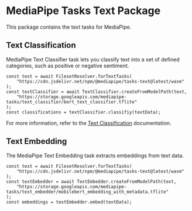 # MediaPipe Tasks Text Package

This package contains the text tasks for MediaPipe.

## Text Classification

MediaPipe Text Classifier task lets you classify text into a set of defined
categories, such as positive or negative sentiment.

```
const text = await FilesetResolver.forTextTasks(
    "https://cdn.jsdelivr.net/npm/@mediapipe/tasks-text@latest/wasm"
);
const textClassifier = await TextClassifier.createFromModelPath(text,
    "https://storage.googleapis.com/mediapipe-tasks/text_classifier/bert_text_classifier.tflite"
);
const classifications = textClassifier.classifiy(textData);
```

For more information, refer to the [Text Classification](https://developers.google.com/mediapipe/solutions/text/text_classifier/web_js) documentation.

## Text Embedding

The MediaPipe Text Embedding task extracts embeddings from text data.

```
const text = await FilesetResolver.forTextTasks(
    "https://cdn.jsdelivr.net/npm/@mediapipe/tasks-text@latest/wasm"
);
const textEmbedder = await TextEmbedder.createFromModelPath(text,
    "https://storage.googleapis.com/mediapipe-tasks/text_embedder/mobilebert_embedding_with_metadata.tflite"
);
const embeddings = textEmbedder.embed(textData);
```

